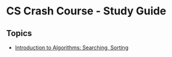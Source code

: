 <!-- TITLE: CS Crash Course -->
<!-- SUBTITLE: Study Guide -->

# CS Crash Course - Study Guide

## Topics

* [Introduction to Algorithms: Searching, Sorting](intro-algorithms.md)
